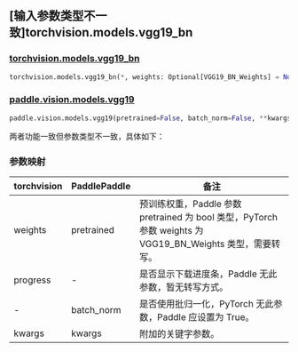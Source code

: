 ## [输入参数类型不一致]torchvision.models.vgg19_bn

### [torchvision.models.vgg19_bn](https://pytorch.org/vision/main/models/generated/torchvision.models.vgg19_bn.html)

```python
torchvision.models.vgg19_bn(*, weights: Optional[VGG19_BN_Weights] = None, progress: bool = True, **kwargs: Any)
```

### [paddle.vision.models.vgg19](https://www.paddlepaddle.org.cn/documentation/docs/zh/api/paddle/vision/models/vgg19_cn.html)

```python
paddle.vision.models.vgg19(pretrained=False, batch_norm=False, **kwargs)
```

两者功能一致但参数类型不一致，具体如下：

### 参数映射

| torchvision | PaddlePaddle | 备注 |
| ----------- | ------------ | ---- |
| weights     | pretrained   | 预训练权重，Paddle 参数 pretrained 为 bool 类型，PyTorch 参数 weights 为 VGG19_BN_Weights 类型，需要转写。|
| progress    | -            | 是否显示下载进度条，Paddle 无此参数，暂无转写方式。|
| -           | batch_norm   | 是否使用批归一化，PyTorch 无此参数，Paddle 应设置为 True。 |
| kwargs      | kwargs       | 附加的关键字参数。|
